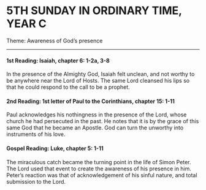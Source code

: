 # 5TH SUNDAY IN ORDINARY TIME, YEAR C
Theme: Awareness of God’s presence

---

#### 1st Reading: Isaiah, chapter 6: 1-2a, 3-8

In the presence of the Almighty God, Isaiah felt unclean, and not worthy to be anywhere near the Lord of Hosts. The same Lord cleansed his lips so that he could respond to the call to be a prophet.

#### 2nd Reading: 1st letter of Paul to the Corinthians, chapter 15: 1-11

Paul acknowledges his nothingness in the presence of the Lord, whose church he had persecuted in the past. He notes that it is by the grace of this same God that he became an Apostle. God can turn the unworthy into instruments of his love.

#### Gospel Reading: Luke, chapter 5: 1-11

The miraculous catch became the turning point in the life of Simon Peter. The Lord used that event to create the awareness of his presence in him. Peter’s reaction was that of acknowledgement of his sinful nature, and total submission to the Lord.